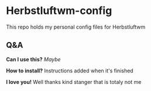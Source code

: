 # Herbstluftwm-config

This repo holds my personal config files for Herbstluftwm

## Q&A

**Can I use this?** *Maybe*

**How to install?** Instructions added when it's finished

**I love you!** Well thanks kind stanger that is totaly not me
